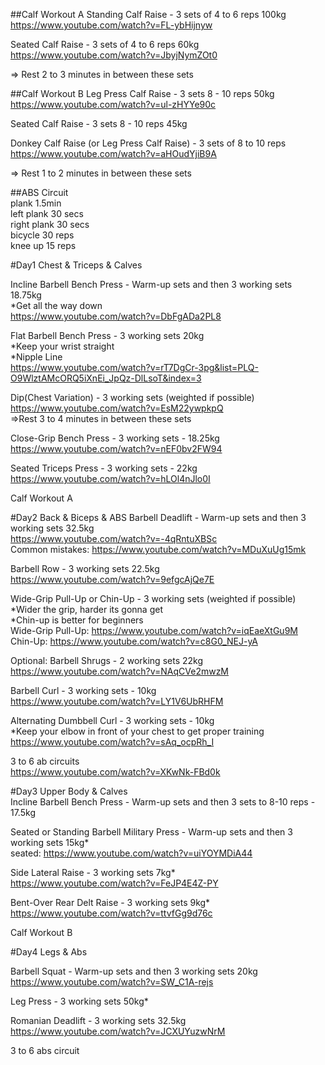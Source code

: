 
##Calf Workout A
Standing Calf Raise - 3 sets of 4 to 6 reps 100kg  
https://www.youtube.com/watch?v=FL-ybHijnyw

Seated Calf Raise - 3 sets of 4 to 6 reps 60kg  
https://www.youtube.com/watch?v=JbyjNymZOt0

=> Rest 2 to 3 minutes in between these sets  

##Calf Workout B
Leg Press Calf Raise - 3 sets 8 - 10 reps 50kg  
https://www.youtube.com/watch?v=ul-zHYYe90c  

Seated Calf Raise - 3 sets 8 - 10 reps 45kg  

Donkey Calf Raise (or Leg Press Calf Raise) - 3 sets of 8 to 10 reps  
https://www.youtube.com/watch?v=aHOudYjiB9A  

=> Rest 1 to 2 minutes in between these sets

##ABS Circuit  
plank 1.5min  
left plank 30 secs  
right plank 30 secs  
bicycle 30 reps  
knee up 15 reps

#Day1 Chest & Triceps & Calves

Incline Barbell Bench Press - Warm-up sets and then 3 working sets 18.75kg  
*Get all the way down  
https://www.youtube.com/watch?v=DbFgADa2PL8  

Flat Barbell Bench Press - 3 working sets 20kg  
*Keep your wrist straight  
*Nipple Line  
https://www.youtube.com/watch?v=rT7DgCr-3pg&list=PLQ-O9WlztAMcORQ5iXnEi_JpQz-DlLsoT&index=3

Dip(Chest Variation) - 3 working sets (weighted if possible)  
https://www.youtube.com/watch?v=EsM22ywpkpQ  
=>Rest 3 to 4 minutes in between these sets  

Close-Grip Bench Press - 3 working sets - 18.25kg  
https://www.youtube.com/watch?v=nEF0bv2FW94  

Seated Triceps Press - 3 working sets - 22kg  
https://www.youtube.com/watch?v=hLOl4nJlo0I 

Calf Workout A

#Day2 Back & Biceps & ABS
Barbell Deadlift - Warm-up sets and then 3 working sets 32.5kg  
https://www.youtube.com/watch?v=-4qRntuXBSc  
Common mistakes: https://www.youtube.com/watch?v=MDuXuUg15mk  

Barbell Row - 3 working sets 22.5kg  
https://www.youtube.com/watch?v=9efgcAjQe7E

Wide-Grip Pull-Up or Chin-Up - 3 working sets (weighted if possible)  
*Wider the grip, harder its gonna get   
*Chin-up is better for beginners  
Wide-Grip Pull-Up: https://www.youtube.com/watch?v=iqEaeXtGu9M  
Chin-Up: https://www.youtube.com/watch?v=c8G0_NEJ-yA  

Optional: Barbell Shrugs - 2 working sets 22kg  
https://www.youtube.com/watch?v=NAqCVe2mwzM  

Barbell Curl - 3 working sets - 10kg  
https://www.youtube.com/watch?v=LY1V6UbRHFM  

Alternating Dumbbell Curl - 3 working sets - 10kg  
*Keep your elbow in front of your chest to get proper training  
https://www.youtube.com/watch?v=sAq_ocpRh_I  

3 to 6 ab circuits  
https://www.youtube.com/watch?v=XKwNk-FBd0k


#Day3 Upper Body & Calves  
Incline Barbell Bench Press - Warm-up sets and then 3 sets to 8-10 reps - 17.5kg  

Seated or Standing Barbell Military Press - Warm-up sets and then 3 working sets 15kg*   
seated: https://www.youtube.com/watch?v=uiYOYMDiA44  

Side Lateral Raise - 3 working sets 7kg*  
https://www.youtube.com/watch?v=FeJP4E4Z-PY  

Bent-Over Rear Delt Raise - 3 working sets 9kg*  
https://www.youtube.com/watch?v=ttvfGg9d76c  

Calf Workout B  

#Day4 Legs & Abs

Barbell Squat - Warm-up sets and then 3 working sets 20kg  
https://www.youtube.com/watch?v=SW_C1A-rejs

Leg Press - 3 working sets 50kg*  

Romanian Deadlift - 3 working sets 32.5kg     
https://www.youtube.com/watch?v=JCXUYuzwNrM   

3 to 6 abs circuit  
